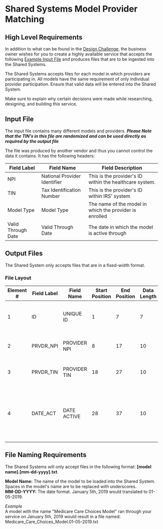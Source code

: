 # Shared Systems Model Provider Matching
## High Level Requirements
In addition to what can be found in the [Design Challenge](https://github.com/cmsuser1/MPSM-BPA/blob/master/DESIGN_CHALLENGE.md), the business owner wishes for you to create a highly available service that accepts the following [Example Input File](https://github.com/cmsuser1/MPSM-BPA/blob/master/Provider-Matching/provider_matching.csv) and produces files that are to be ingested into the Shared Systems.

The Shared Systems accepts files for each model in which providers are participating in. All models have the same requirement of only individual provider participation. Ensure that valid data will be entered into the Shared System.

Make sure to explain why certain decisions were made while researching, designing, and building this service.
## Input File
The input file contains many different models and providers. **_Please Note that the TIN's in this file are randomized and can be used directly as required by the output file_**

The file was produced by another vendor and thus you cannot control the data it contains. It has the following headers:  

| Field Label  | Field Name | Field Description |  
|---|---|---|
| NPI | National Provider Identifier | This is the provider's ID within the healthcare system.  |
| TIN  | Tax Identification Number  | This is the provider's ID within IRS' system  |
| Model Type  | Model Type  | The name of the model in which the provider is enrolled  |
| Valid Through Date | Valid Through Date | The date in which the model is active through |

## Output Files
The Shared System only accepts files that are in a fixed-width format. 

### File Layout

| Element # | Field Label  | Field Name  | Start Position  | End Position | Data Length | Field Description |
|---|---|---|---|---|---|--|
| 1  | ID  | UNIQUE ID | 1  | 7 | 7 | This is an auto-increment integer identifier.  |
| 2  | PRVDR_NPI  | PROVIDER NPI  | 8  | 17 | 10 | This field is the provider's NPI number  |
| 3  | PRVDR_TIN  | PROVIDER TIN  | 18  | 27  | 10 | This field is the provider's TIN  |
| 4  | DATE_ACT  | DATE ACTIVE  | 28  | 37  | 10 | This is the date in which the provider matching is active. The format is "YYYY-MM-DD" |

## File Naming Requirements
The Shared Systems will only accept files in the following format: **[model name].[mm-dd-yyyy].txt**.

**Model Name:** The name of the model to be loaded into the Shared System. Spaces in the model's name are to be replaced with underscores.  
**MM-DD-YYYY:** The date format. January 5th, 2019 would translated to 01-05-2019.

*Example*  
A model with the name "Medicare Care Choices Model" ran through your service on January 5th, 2019 would result in a file named: Medicare_Care_Choices_Model.01-05-2019.txt

